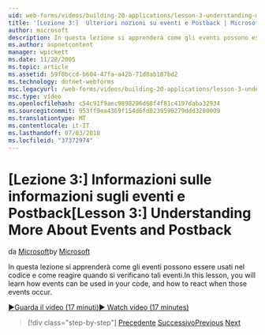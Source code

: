 ```yaml
---
uid: web-forms/videos/building-20-applications/lesson-3-understanding-more-about-events-and-postback
title: '[Lezione 3:]  Ulteriori nozioni su eventi e Postback | Microsoft Docs'
author: microsoft
description: In questa lezione si apprenderà come gli eventi possono essere usati nel codice e come reagire quando si verificano tali eventi.
ms.author: aspnetcontent
manager: wpickett
ms.date: 11/28/2005
ms.topic: article
ms.assetid: 59f0bccd-b604-47fa-a42b-71d8ab187bd2
ms.technology: dotnet-webforms
msc.legacyurl: /web-forms/videos/building-20-applications/lesson-3-understanding-more-about-events-and-postback
msc.type: video
ms.openlocfilehash: c54c91f9aec9898296d68f4f81c4197daba32934
ms.sourcegitcommit: 953ff9ea4369f154d6fd0239599279ddd3280009
ms.translationtype: MT
ms.contentlocale: it-IT
ms.lasthandoff: 07/03/2018
ms.locfileid: "37372974"
---
```

<a name="lesson-3--understanding-more-about-events-and-postback"></a><span data-ttu-id="a2d0e-103">[Lezione 3:]  Informazioni sulle informazioni sugli eventi e Postback</span><span class="sxs-lookup"><span data-stu-id="a2d0e-103">[Lesson 3:]  Understanding More About Events and Postback</span></span>
====================
<span data-ttu-id="a2d0e-104">da [Microsoft](https://github.com/microsoft)</span><span class="sxs-lookup"><span data-stu-id="a2d0e-104">by [Microsoft](https://github.com/microsoft)</span></span>

<span data-ttu-id="a2d0e-105">In questa lezione si apprenderà come gli eventi possono essere usati nel codice e come reagire quando si verificano tali eventi.</span><span class="sxs-lookup"><span data-stu-id="a2d0e-105">In this lesson, you will learn how events can be used in your code, and how to react when those events occur.</span></span>

[<span data-ttu-id="a2d0e-106">&#9654;Guarda il video (17 minuti)</span><span class="sxs-lookup"><span data-stu-id="a2d0e-106">&#9654; Watch video (17 minutes)</span></span>](https://channel9.msdn.com/Blogs/ASP-NET-Site-Videos/lesson-3-understanding-more-about-events-and-postback)

> [!div class="step-by-step"]
> <span data-ttu-id="a2d0e-107">[Precedente](lesson-2-creating-a-web-forms-user-interface.md)
> [Successivo](lesson-4-understanding-web-application-state.md)</span><span class="sxs-lookup"><span data-stu-id="a2d0e-107">[Previous](lesson-2-creating-a-web-forms-user-interface.md)
[Next](lesson-4-understanding-web-application-state.md)</span></span>
